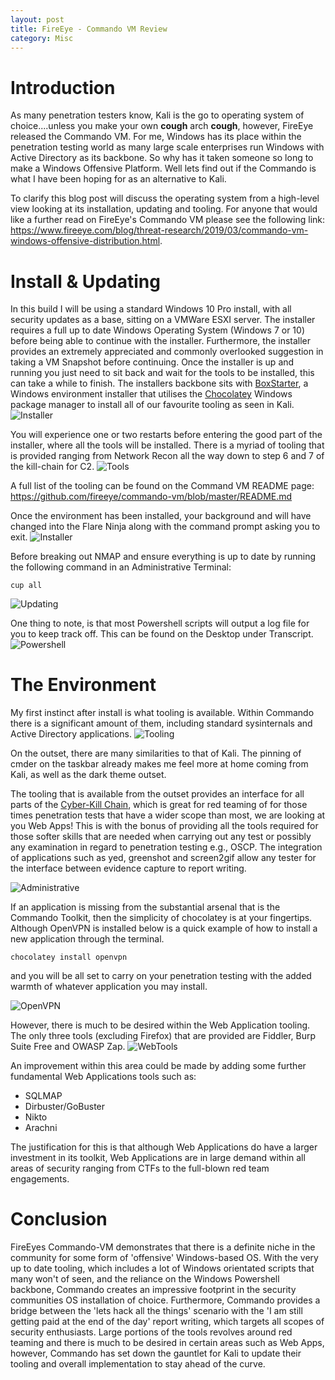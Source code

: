```yaml
---
layout: post
title: FireEye - Commando VM Review
category: Misc
---
```

# Introduction
As many penetration testers know, Kali is the go to operating system of choice....unless you make your own **cough** arch **cough**, however, FireEye released the Commando VM. For me, Windows has its place within the penetration testing world as many large scale enterprises run Windows with Active Directory as its backbone. So why has it taken someone so long to make a Windows Offensive Platform. Well lets find out if the Commando is what I have been hoping for as an alternative to Kali. 

To clarify this blog post will discuss the operating system from a high-level view looking at its installation, updating and tooling. For anyone that would like a further read on FireEye's Commando VM please see the following link: <https://www.fireeye.com/blog/threat-research/2019/03/commando-vm-windows-offensive-distribution.html>. 



# Install & Updating
In this build I will be using a standard Windows 10 Pro install, with all security updates as a base, sitting on a VMWare ESXI server.
The installer requires a full up to date Windows Operating System (Windows 7 or 10) before being able to continue with the installer. Furthermore, the installer provides an extremely appreciated and commonly overlooked suggestion in taking a VM Snapshot before continuing. Once the installer is up and running you just need to sit back and wait for the tools to be installed, this can take a while to finish. The installers backbone sits with [BoxStarter](https://boxstarter.org/), a Windows environment installer that utilises the [Chocolatey](https://chocolatey.org/) Windows package manager to install all of our favourite tooling as seen in Kali.
![Installer](/images/command_vm/install.png "Installer")

You will experience one or two restarts before entering the good part of the installer, where all the tools will be installed. There is a myriad of tooling that is provided ranging from Network Recon all the way down to step 6 and 7 of the kill-chain for C2.
![Tools](/images/command_vm/tools.png "Tools")

A full list of the tooling can be found on the Command VM README page: <https://github.com/fireeye/commando-vm/blob/master/README.md>

Once the environment has been installed, your background and will have changed into the Flare Ninja along with the command prompt asking you to exit.
![Installer](/images/command_vm/complete.png "Complete Install")

Before breaking out NMAP and ensure everything is up to date by running the following command in an Administrative Terminal:
```
cup all
```
![Updating](/images/command_vm/updating.png "Updating")

One thing to note, is that most Powershell scripts will output a log file for you to keep track off. This can be found on the Desktop under Transcript.
![Powershell](/images/command_vm/ps_transcript.png "PowerShell Transcript")

# The Environment
My first instinct after install is what tooling is available. Within Commando there is a significant amount of them, including standard sysinternals and Active Directory applications.
![Tooling](/images/command_vm/tooling.png "Tooling")

On the outset, there are many similarities to that of Kali. The pinning of cmder on the taskbar already makes me feel more at home coming from Kali, as well as the dark theme outset.

The tooling that is available from the outset provides an interface for all parts of the [Cyber-Kill Chain](https://www.lockheedmartin.com/content/dam/lockheed-martin/rms/documents/cyber/LM-White-Paper-Intel-Driven-Defense.pdf), which is great for red teaming of for those times penetration tests that have a wider scope than most, we are looking at you Web Apps! This is with the bonus of providing all the tools required for those softer skills that are needed when carrying out any test or possibly any examination in regard to penetration testing e.g., OSCP. The integration of applications such as yed, greenshot and screen2gif allow any tester for the interface between evidence capture to report writing.

![Administrative](/images/command_vm/admin.png "Administrative tooling")

If an application is missing from the substantial arsenal that is the Commando Toolkit, then the simplicity of chocolatey is at your fingertips. Although OpenVPN is installed below is a quick example of how to install a new application through the terminal.

```
chocolatey install openvpn
```
and you will be all set to carry on your penetration testing with the added warmth of whatever application you may install.

![OpenVPN](/images/command_vm/openvpn.png "OpenVPN")

However, there is much to be desired within the Web Application tooling. The only three tools (excluding Firefox) that are provided are Fiddler, Burp Suite Free and OWASP Zap.
![WebTools](/images/command_vm/web_apps.png "Web Application Tooling")

An improvement within this area could be made by adding some further fundamental Web Applications tools such as:
* SQLMAP
* Dirbuster/GoBuster
* Nikto
* Arachni 

The justification for this is that although Web Applications do have a larger investment in its toolkit, Web Applications are in large demand within all areas of security ranging from CTFs to the full-blown red team engagements.

# Conclusion
FireEyes Commando-VM demonstrates that there is a definite niche in the community for some form of 'offensive' Windows-based OS. With the very up to date tooling, which includes a lot of Windows orientated scripts that many won't of seen, and the reliance on the Windows Powershell backbone, Commando creates an impressive footprint in the security communities OS installation of choice. Furthermore, Commando provides a bridge between the 'lets hack all the things' scenario with the 'I am still getting paid at the end of the day' report writing, which targets all scopes of security enthusiasts. Large portions of the tools revolves around  red teaming and there is much to be desired in certain areas such as Web Apps, however, Commando has set down the gauntlet for Kali to update their tooling and overall implementation to stay ahead of the curve.